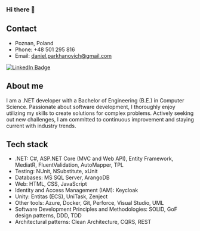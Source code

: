 ### Hi there 👋

## Contact
- Poznan, Poland
- Phone: +48 501 295 816
- Email: daniel.parkhanovich@gmail.com
<a href="https://www.linkedin.com/in/daniel-parkhanovich-a31a54206/">
  <img src="https://img.shields.io/badge/LinkedIn-blue?style=for-the-badge&logo=linkedin&logoColor=white" alt="LinkedIn Badge"/>
</a>

## About me
I am a .NET developer with a Bachelor of Engineering (B.E.) in Computer Science. Passionate about software development, I thoroughly enjoy utilizing my skills to create solutions for complex problems. Actively seeking out new challenges, I am committed to continuous improvement and staying current with industry trends.

## Tech stack
- .NET: C#, ASP.NET Core (MVC and Web API), Entity Framework, MediatR, FluentValidation, AutoMapper, TPL
- Testing: NUnit, NSubstitute, xUnit
- Databases: MS SQL Server, ArangoDB
- Web: HTML, CSS, JavaScript
- Identity and Access Management (IAM): Keycloak
- Unity: Entitas (ECS), UniTask, Zenject
- Other tools: Azure, Docker, Git, Perforce, Visual Studio, UML
- Software Development Principles and Methodologies: SOLID, GoF design patterns, DDD, TDD
- Architectural patterns: Clean Architecture, CQRS, REST

<!--
**scanax2/scanax2** is a ✨ _special_ ✨ repository because its `README.md` (this file) appears on your GitHub profile.

Here are some ideas to get you started:

- 🔭 I’m currently working on ...
- 🌱 I’m currently learning ...
- 👯 I’m looking to collaborate on ...
- 🤔 I’m looking for help with ...
- 💬 Ask me about ...
- 📫 How to reach me: ...
- 😄 Pronouns: ...
- ⚡ Fun fact: ...
-->
